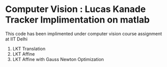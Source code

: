 # Computer Vision : Lucas Kanade Tracker Implimentation on matlab

This code has been implimented under computer vision course assignment at IIT Delhi  
1. LKT Translation 
2. LKT Affine 
3. LKT Affine with Gauss Newton Optimization
